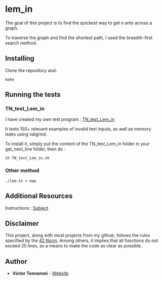 # lem_in

The goal of this project is to find the quickest way to get n ants across a graph.

To traverse the graph and find the shortest path, I used the breadth-first search method.

## Installing

Clone the repository and:
```
make
```
## Running the tests

### TN_test_Lem_in

I have created my own test program : [TN_test_Lem_in](https://github.com/vtennero/TN_test_Lem_in)

It tests 150+ relevant examples of invalid text inputs, as well as memory leaks using valgrind.

To install it, simply put the content of the TN_test_Lem_in folder in your get_next_line folder, then do :

```
sh TN_test_Lem_in.sh
```

### Other method

```
./lem-in < map
```

## Additional Resources

Instructions : [Subject](https://www.dropbox.com/s/1wlvsos3fg2w5ju/lem-in.en.pdf?dl=0)

## Disclaimer

This project, along with most projects from my github, follows the rules specified by the [42 Norm](https://www.dropbox.com/s/a6bpolsav238d97/norme.en.pdf?dl=0). Among others, it implies that all functions do not exceed 25 lines, as a means to make the code as clear as possible.

## Author

* **Victor Tenneroni** - [Website](http://victor-tenneroni.com/)
